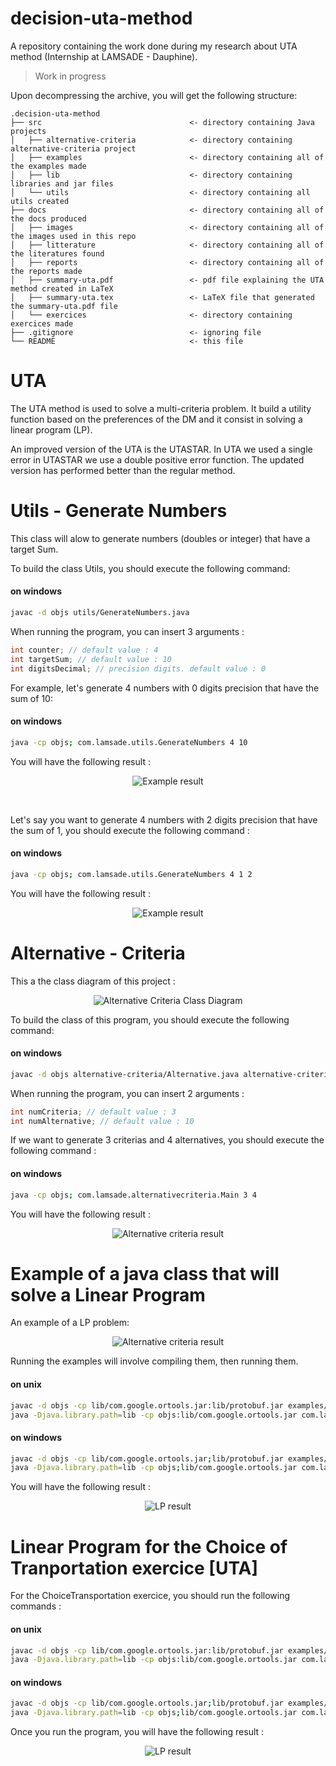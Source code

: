 # decision-uta-method
A repository containing the work done during my research about UTA method (Internship at LAMSADE - Dauphine).
> Work in progress 

Upon decompressing the archive, you will get the following structure:
```
.decision-uta-method
├── src                                 <- directory containing Java projects
│   ├── alternative-criteria            <- directory containing alternative-criteria project
│   ├── examples                        <- directory containing all of the examples made
│   ├── lib                             <- directory containing libraries and jar files
│   └── utils                           <- directory containing all utils created
├── docs                                <- directory containing all of the docs produced
│   ├── images                          <- directory containing all of the images used in this repo
│   ├── litterature                     <- directory containing all of the literatures found
│   ├── reports                         <- directory containing all of the reports made
│   ├── summary-uta.pdf                 <- pdf file explaining the UTA method created in LaTeX
│   ├── summary-uta.tex                 <- LaTeX file that generated the summary-uta.pdf file
│   └── exercices                       <- directory containing exercices made
├── .gitignore                          <- ignoring file
└── README                              <- this file
```

# UTA
The UTA method is used to solve a multi-criteria problem. It build a utility function based on the preferences of the DM and it consist in solving a linear program (LP).

An improved version of the UTA is the UTASTAR. In UTA we used a single error in UTASTAR we use a double positive error function. The updated version has performed better than the regular method. 
  
# Utils - Generate Numbers
This class will alow to generate numbers (doubles or integer) that have a target Sum. 

To build the class Utils, you should execute the following command: 
#### on windows
```bash
javac -d objs utils/GenerateNumbers.java 
```

When running the program, you can insert 3 arguments : 
```java
int counter; // default value : 4 
int targetSum; // default value : 10
int digitsDecimal; // precision digits. default value : 0  
```

For example, let's generate 4 numbers with 0 digits precision that have the sum of 10: 
#### on windows
```bash
java -cp objs; com.lamsade.utils.GenerateNumbers 4 10  
```

You will have the following result : 
<p align="center">
  <img src="/docs/images/integers.PNG?raw=true" alt="Example result"/>
</p>

<br />

Let's say you want to generate 4 numbers with 2 digits precision that have the sum of 1, you should execute the following command : 
#### on windows
```bash
java -cp objs; com.lamsade.utils.GenerateNumbers 4 1 2
```

You will have the following result : 
<p align="center">
  <img src="/docs/images/doubles.PNG?raw=true" alt="Example result"/>
</p>

# Alternative - Criteria
This a the class diagram of this project : 
<p align="center">
  <img src="/docs/images/alternative-criteria class diagram.png?raw=true" alt="Alternative Criteria Class Diagram"/>
</p>

To build the class of this program, you should execute the following command: 
#### on windows
```bash
javac -d objs alternative-criteria/Alternative.java alternative-criteria/Criteria.java alternative-criteria/GenerateNumbers.java alternative-criteria/Main.java    
```

When running the program, you can insert 2 arguments : 
```java
int numCriteria; // default value : 3 
int numAlternative; // default value : 10
```

If we want to generate 3 criterias and 4 alternatives, you should execute the following command : 
#### on windows
```bash
java -cp objs; com.lamsade.alternativecriteria.Main 3 4 
```

You will have the following result : 
<p align="center">
  <img src="/docs/images/alternative-criteria.PNG?raw=true" alt="Alternative criteria result"/>
</p>

# Example of a java class that will solve a Linear Program
An example of a LP problem: 
<p align="center">
  <img src="/docs/images/example-lp.PNG?raw=true" alt="Alternative criteria result"/>
</p>

Running the examples will involve compiling them, then running them. 

#### on unix
```bash
javac -d objs -cp lib/com.google.ortools.jar:lib/protobuf.jar examples/LinearProgramming.java
java -Djava.library.path=lib -cp objs:lib/com.google.ortools.jar com.lamsade.lp.LinearProgramming
```

#### on windows
```bash
javac -d objs -cp lib/com.google.ortools.jar;lib/protobuf.jar examples/LinearProgramming.java
java -Djava.library.path=lib -cp objs;lib/com.google.ortools.jar com.lamsade.lp.LinearProgramming
```

You will have the following result : 
<p align="center">
  <img src="/docs/images/example-result-lp.PNG?raw=true" alt="LP result"/>
</p>

# Linear Program for the Choice of Tranportation exercice [UTA]
For the ChoiceTransportation exercice, you should run the following commands : 

#### on unix
```bash
javac -d objs -cp lib/com.google.ortools.jar:lib/protobuf.jar examples/ChoiceTransportation.java
java -Djava.library.path=lib -cp objs:lib/com.google.ortools.jar com.lamsade.lp.ChoiceTransportation
```

#### on windows
```bash
javac -d objs -cp lib/com.google.ortools.jar;lib/protobuf.jar examples/ChoiceTransportation.java
java -Djava.library.path=lib -cp objs;lib/com.google.ortools.jar com.lamsade.lp.ChoiceTransportation
```

Once you run the program, you will have the following result : 
<p align="center">
  <img src="/docs/images/example_choicetransportation_lp-result.PNG?raw=true" alt="LP result"/>
</p>

